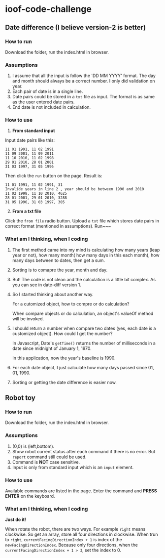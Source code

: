 # ioof-code-challenge
## Date difference (I believe version-2 is better)
### How to run
Download the folder, run the index.html in browser.
### Assumptions
1. I assume that all the input is follow the 'DD MM YYYY' format. The day and month should always be a correct number. I only did validation on year.
2. Each pair of date is in a single line. 
3. Date pairs could be stored in a `txt` file as input. The format is as same as the user entered date pairs.
4. End date is not included in calculation.

### How to use

1. **From standard input**

Input date pairs like this:
```
11 01 1991, 11 02 1991
11 09 2001, 11 09 2011
11 10 2010, 11 02 1998
29 01 2010, 28 01 2001
31 03 1997, 31 05 1996
```
Then click the `run` button on the page.
Result is:
```
11 01 1991, 11 02 1991, 31
Invalide years in line 2 , year should be between 1990 and 2010
11 02 1998, 11 10 2010, 4625
28 01 2001, 29 01 2010, 3288
31 05 1996, 31 03 1997, 305
```

2. **From a txt file**

Click the `from file` radio button. Upload a `txt` file which stores date pairs in correct format (mentioned in assumptions). Run~~~

### What am I thinking, when I coding

1. The first method came into my mind is calculating how many years (leap year or not), how many month( how many days in this each month), how many days between to dates, then get a sum. 

2. Sorting is to comapre the year, month and day.

3. But! The code is not clean and the calculation is a little bit complex. As you can see in date-diff version 1.

4. So I started thinking about another way. 

   For a cutomized object, how to compre or do calculation?  

   When compare objects or do calculation, an object's valueOf method will be invoked.

5. I should return a number when compare two dates (yes, each date is a customized object). How could I get the number?

   In Javascript, Date's `getTime()` returns the number of milliseconds in a date since midnight of January 1, 1970.

   In this application, now the year's baseline is 1990. 

6. For each date object, I just calculate how many days passed since 01, 01, 1990.

7. Sorting or getting the date difference is easier now. 

## Robot toy

### How to run

Download the folder, run the index.html in browser.

### Assumptions

1. (0,0) is (left,bottom).
2. Show robot current status after each command if there is no error. But `report` command still could be used.
3. Command is **NOT** case sensitive.
4. Input is only from standard input which is an `input` element.

### How to use 

Available commands are listed in the page. Enter the command and **PRESS ENTER** on the keyboard.

### What am I thinking, when I coding

**Just do it!**

When rotate the robot, there are two ways. For example `right` means clockwise. So get an array, store all four directions in clockwise. When trun to `right`, `currentFacingDirectionIndex + 1` is index of the `newFacingDirectionIndex`. Because only four directions, when the `currentFacingDirectionIndex + 1 > 3`, set the index to 0. 
